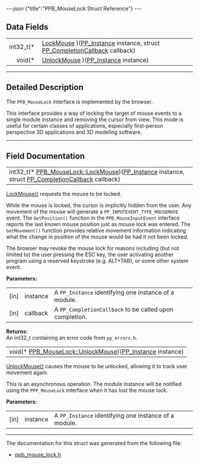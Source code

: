 ---json {"title":"PPB\_MouseLock Struct Reference"} ---

Data Fields
-----------

<table><tbody><tr class="odd"><td style="text-align: right;">int32_t(* </td><td><a href="/docs/native-client/pepper_stable/c/struct_p_p_b___mouse_lock__1__0#ac137bc2d66abfa39428ea67236c85401" class="el">LockMouse</a> )(<a href="/docs/native-client/pepper_stable/c/group___typedefs#ga89b662403e6a687bb914b80114c0d19d" class="el">PP_Instance</a> instance, struct <a href="/docs/native-client/pepper_stable/c/struct_p_p___completion_callback/" class="el">PP_CompletionCallback</a> callback)</td></tr><tr class="even"><td style="text-align: right;">void(* </td><td><a href="/docs/native-client/pepper_stable/c/struct_p_p_b___mouse_lock__1__0#a1b9ab648a3638b469be6235d4c76d634" class="el">UnlockMouse</a> )(<a href="/docs/native-client/pepper_stable/c/group___typedefs#ga89b662403e6a687bb914b80114c0d19d" class="el">PP_Instance</a> instance)</td></tr></tbody></table>

------------------------------------------------------------------------

<span id="details" class="anchor" style="margin: 0;"></span>

Detailed Description
--------------------

The `PPB_MouseLock` interface is implemented by the browser.

This interface provides a way of locking the target of mouse events to a single module instance and removing the cursor from view. This mode is useful for certain classes of applications, especially first-person perspective 3D applications and 3D modeling software.

------------------------------------------------------------------------

Field Documentation
-------------------

<span id="ac137bc2d66abfa39428ea67236c85401" class="anchor" style="margin: 0;"></span>

<table><tbody><tr class="odd"><td>int32_t(* <a href="/docs/native-client/pepper_stable/c/struct_p_p_b___mouse_lock__1__0#ac137bc2d66abfa39428ea67236c85401" class="el">PPB_MouseLock::LockMouse</a>)(<a href="/docs/native-client/pepper_stable/c/group___typedefs#ga89b662403e6a687bb914b80114c0d19d" class="el">PP_Instance</a> instance, struct <a href="/docs/native-client/pepper_stable/c/struct_p_p___completion_callback/" class="el">PP_CompletionCallback</a> callback)</td></tr></tbody></table>

<a href="/docs/native-client/pepper_stable/c/struct_p_p_b___mouse_lock__1__0#ac137bc2d66abfa39428ea67236c85401" class="el" title="LockMouse() requests the mouse to be locked.">LockMouse()</a> requests the mouse to be locked.

While the mouse is locked, the cursor is implicitly hidden from the user. Any movement of the mouse will generate a `PP_INPUTEVENT_TYPE_MOUSEMOVE` event. The `GetPosition()` function in the `PPB_MouseInputEvent` interface reports the last known mouse position just as mouse lock was entered. The `GetMovement()` function provides relative movement information indicating what the change in position of the mouse would be had it not been locked.

The browser may revoke the mouse lock for reasons including (but not limited to) the user pressing the ESC key, the user activating another program using a reserved keystroke (e.g. ALT+TAB), or some other system event.

**Parameters:**  
<table><tbody><tr class="odd"><td>[in]</td><td>instance</td><td>A <code>PP_Instance</code> identifying one instance of a module.</td></tr><tr class="even"><td>[in]</td><td>callback</td><td>A <code>PP_CompletionCallback</code> to be called upon completion.</td></tr></tbody></table>

<!-- -->

**Returns:**  
An int32\_t containing an error code from `pp_errors.h`.

<span id="a1b9ab648a3638b469be6235d4c76d634" class="anchor" style="margin: 0;"></span>

<table><tbody><tr class="odd"><td>void(* <a href="/docs/native-client/pepper_stable/c/struct_p_p_b___mouse_lock__1__0#a1b9ab648a3638b469be6235d4c76d634" class="el">PPB_MouseLock::UnlockMouse</a>)(<a href="/docs/native-client/pepper_stable/c/group___typedefs#ga89b662403e6a687bb914b80114c0d19d" class="el">PP_Instance</a> instance)</td></tr></tbody></table>

<a href="/docs/native-client/pepper_stable/c/struct_p_p_b___mouse_lock__1__0#a1b9ab648a3638b469be6235d4c76d634" class="el" title="UnlockMouse() causes the mouse to be unlocked, allowing it to track user movement again...">UnlockMouse()</a> causes the mouse to be unlocked, allowing it to track user movement again.

This is an asynchronous operation. The module instance will be notified using the `PPP_MouseLock` interface when it has lost the mouse lock.

**Parameters:**  
<table><tbody><tr class="odd"><td>[in]</td><td>instance</td><td>A <code>PP_Instance</code> identifying one instance of a module.</td></tr></tbody></table>

------------------------------------------------------------------------

The documentation for this struct was generated from the following file:

-   <a href="/docs/native-client/pepper_stable/c/ppb__mouse__lock_8h/" class="el">ppb_mouse_lock.h</a>

